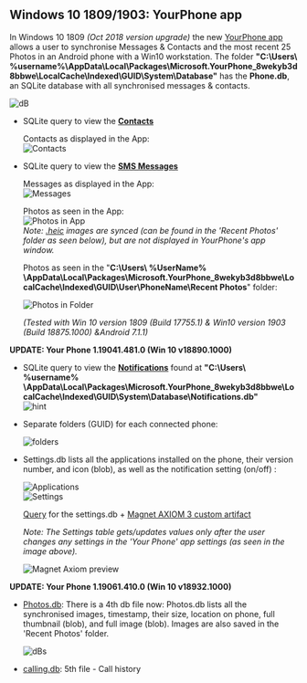 ## Windows 10 1809/1903: YourPhone app ##

In Windows 10 1809 *(Oct 2018 version upgrade)* the new [YourPhone app](https://www.microsoft.com/en-us/p/your-phone/9nmpj99vjbwv?ocid=AID681541_aff_7593_1243925&activetab=pivot:overviewtab) allows a user to synchronise Messages & Contacts and the most recent 25 Photos in an Android phone with a Win10 workstation. The folder **"C:\Users\ %username%\AppData\Local\Packages\Microsoft.YourPhone_8wekyb3d8bbwe\LocalCache\Indexed\GUID\System\Database\"** has the **Phone.db**, an SQLite database with all synchronised messages & contacts.
   
   ![dB](https://raw.githubusercontent.com/kacos2000/Win10/master/YourPhone/PhonedBJPG.JPG)

  * SQLite query to view the [**Contacts**](https://github.com/kacos2000/Win10/blob/master/YourPhone/phonedb_contacts.sql)<br>
  
     Contacts as displayed in the App:<br>
     ![Contacts](https://raw.githubusercontent.com/kacos2000/Win10/master/YourPhone/Contacts.JPG)

   * SQLite query to view the  [**SMS Messages**](https://github.com/kacos2000/Win10/blob/master/YourPhone/phonedb_messages.sql)

     Messages as displayed in the App:<br>
     ![Messages](https://raw.githubusercontent.com/kacos2000/Win10/master/YourPhone/messages.JPG)

     Photos as seen in the App:<br>
     ![Photos in App](https://raw.githubusercontent.com/kacos2000/Win10/master/YourPhone/Photos.JPG)<br>
      *Note: [.heic](https://en.wikipedia.org/wiki/High_Efficiency_Image_File_Format) images are synced (can be found in the 'Recent Photos' folder as seen below), but are not displayed in YourPhone's app window.*

     Photos as seen in the "**C:\Users\ %UserName% \AppData\Local\Packages\Microsoft.YourPhone_8wekyb3d8bbwe\LocalCache\Indexed\GUID\User\PhoneName\Recent Photos**" folder:<br>

     ![Photos in Folder](https://raw.githubusercontent.com/kacos2000/Win10/master/YourPhone/Photos1.JPG)
         
     
     *(Tested with Win 10 version 1809 (Build 17755.1) & Win10 version 1903 (Build 18875.1000) &Android 7.1.1)*<br>

**UPDATE:  Your Phone 1.19041.481.0 (Win 10 v18890.1000)**

   * SQLite query to view the  [**Notifications**](https://github.com/kacos2000/Win10/blob/master/YourPhone/phone_notifications.sql) found at **"C:\Users\ %username% \AppData\Local\Packages\Microsoft.YourPhone_8wekyb3d8bbwe\LocalCache\Indexed\GUID\System\Database\Notifications.db"** <br>
     ![hint](https://raw.githubusercontent.com/kacos2000/Win10/master/YourPhone/notif.JPG)

   * Separate folders (GUID) for each connected phone:<br>
   
     ![folders](https://raw.githubusercontent.com/kacos2000/Win10/master/YourPhone/y1.JPG)
   
   * Settings.db lists all the applications installed on the phone, their version number, and icon (blob), as well as the notification setting (on/off) :</br>
   
     ![Applications](https://raw.githubusercontent.com/kacos2000/Win10/master/YourPhone/y2.JPG)<br>
     ![Settings](https://raw.githubusercontent.com/kacos2000/Win10/master/YourPhone/p3.JPG)<br>
     
      [Query](https://github.com/kacos2000/Win10/blob/master/YourPhone/phone_settings.xml) for the settings.db + [Magnet AXIOM 3 custom artifact](https://github.com/kacos2000/Win10/blob/master/YourPhone/phone_settings.xml) <br>
      
      *Note: The Settings table gets/updates values only after the user changes any settings in the 'Your Phone' app settings (as seen in the image above).* <br>
      
     ![Magnet Axiom preview](https://raw.githubusercontent.com/kacos2000/Win10/master/YourPhone/p1a.JPG)<br>
     
 **UPDATE:  Your Phone 1.19061.410.0 (Win 10 v18932.1000)**  
    
   * [Photos.db](https://github.com/kacos2000/Win10/blob/master/YourPhone/yourphone_photos.sql): There is a 4th db file now: Photos.db lists all the synchronised images, timestamp, their size, location on phone, full thumbnail (blob), and full image (blob). Images are also saved in the 'Recent Photos' folder. </br> 
      
      ![dBs](https://raw.githubusercontent.com/kacos2000/Win10/master/YourPhone/dbs.JPG)
    
   * [calling.db](https://github.com/kacos2000/Win10/blob/master/YourPhone/yourphone_calls.sql): 5th file - Call history

